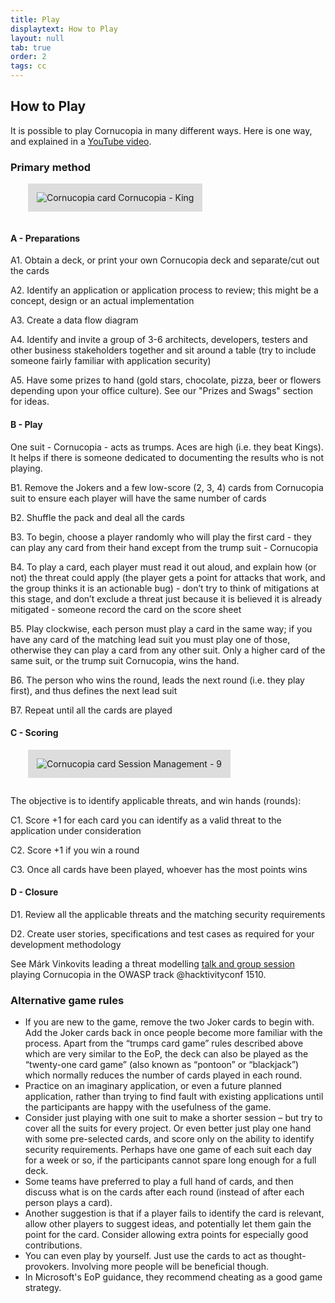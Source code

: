 ```yaml
---
title: Play
displaytext: How to Play
layout: null
tab: true
order: 2
tags: cc
---
```


## How to Play

It is possible to play Cornucopia in many different ways. Here is one way, and explained in a [YouTube video](https://www.youtube.com/watch?v=XXTPXozIHow).

### Primary method

<img src="assets/images/Cornucopia-card-cornucopia-K.png" alt="Cornucopia card Cornucopia - King" class="fa-pull-right" style="padding:1em;background-color:#dddddd;margin:0 0 1em 2em;">

#### A - Preparations

A1.	Obtain a deck, or print your own Cornucopia deck and separate/cut out the cards

A2.	Identify an application or application process to review; this might be a concept, design or an actual implementation

A3.	Create a data flow diagram

A4.	Identify and invite a group of 3-6 architects, developers, testers and other business stakeholders together and sit around a table (try to include someone fairly familiar with application security)

A5.	Have some prizes to hand (gold stars, chocolate, pizza, beer or flowers depending upon your office culture). See our "Prizes and Swags" section for ideas.

#### B - Play

One suit - Cornucopia - acts as trumps. Aces are high (i.e. they beat Kings). It helps if there is someone dedicated to documenting the results who is not playing.

B1.	Remove the Jokers and a few low-score (2, 3, 4) cards from Cornucopia suit to ensure each player will have the same number of cards

B2.	Shuffle the pack and deal all the cards

B3.	To begin, choose a player randomly who will play the first card - they can play any card from their hand except from the trump suit - Cornucopia

B4.	To play a card, each player must read it out aloud, and explain how (or not) the threat could apply (the player gets a point for attacks that work, and the group thinks it is an actionable bug) - don’t try to think of mitigations at this stage, and don’t exclude a threat just because it is believed it is already mitigated - someone record the card on the score sheet

B5.	Play clockwise, each person must play a card in the same way; if you have any card of the matching lead suit you must play one of those, otherwise they can play a card from any other suit. Only a higher card of the same suit, or the trump suit Cornucopia, wins the hand.

B6.	The person who wins the round, leads the next round (i.e. they play first), and thus defines the next lead suit

B7.	Repeat until all the cards are played

#### C - Scoring

<img src="assets/images/Cornucopia-card-session-9.png" alt="Cornucopia card Session Management - 9" class="fa-pull-right" style="padding:1em;background-color:#dddddd;margin:0 0 1em 2em;">

The objective is to identify applicable threats, and win hands (rounds):

C1.	Score +1 for each card you can identify as a valid threat to the application under consideration

C2.	Score +1 if you win a round

C3.	Once all cards have been played, whoever has the most points wins

#### D - Closure

D1.	Review all the applicable threats and the matching security requirements

D2.	Create user stories, specifications and test cases as required for your development methodology

See Márk Vinkovits leading a threat modelling [talk and group session](https://www.youtube.com/watch?v=9dVDqeO6y3A) playing Cornucopia in the OWASP track @hacktivityconf 1510.


### Alternative game rules

* If you are new to the game, remove the two Joker cards to begin with. Add the Joker cards back in once people become more familiar with the process. Apart from the “trumps card game” rules described above which are very similar to the EoP, the deck can also be played as the “twenty-one card game” (also known as “pontoon” or “blackjack”) which normally reduces the number of cards played in each round.
* Practice on an imaginary application, or even a future planned application, rather than trying to find fault with existing applications until the participants are happy with the usefulness of the game.
* Consider just playing with one suit to make a shorter session – but try to cover all the suits for every project. Or even better just play one hand with some pre-selected cards, and score only on the ability to identify security requirements. Perhaps have one game of each suit each day for a week or so, if the participants cannot spare long enough for a full deck.
* Some teams have preferred to play a full hand of cards, and then discuss what is on the cards after each round (instead of after each person plays a card).
* Another suggestion is that if a player fails to identify the card is relevant, allow other players to suggest ideas, and potentially let them gain the point for the card. Consider allowing extra points for especially good contributions.
* You can even play by yourself. Just use the cards to act as thought-provokers. Involving more people will be beneficial though.
* In Microsoft's EoP guidance, they recommend cheating as a good game strategy.
